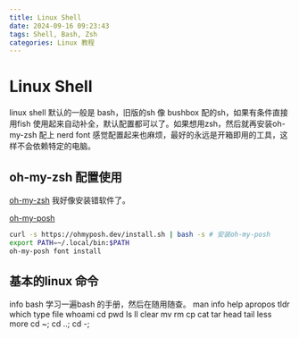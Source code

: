 ```yaml
---
title: Linux Shell
date: 2024-09-16 09:23:43
tags: Shell, Bash, Zsh
categories: Linux 教程
---
```

# Linux Shell

linux shell 默认的一般是 bash，旧版的sh 像 bushbox 配的sh，如果有条件直接用fish 使用起来自动补全，默认配置都可以了。如果想用zsh，然后就再安装oh-my-zsh 配上 nerd font 感觉配置起来也麻烦，最好的永远是开箱即用的工具，这样不会依赖特定的电脑。

## oh-my-zsh 配置使用
[oh-my-zsh](https://ohmyz.sh/)
我好像安装错软件了。

[oh-my-posh](https://ohmyposh.dev/docs/installation/fonts#) 


```bash
curl -s https://ohmyposh.dev/install.sh | bash -s # 安装oh-my-posh
export PATH=~/.local/bin:$PATH
oh-my-posh font install 

```

## 基本的linux 命令
info bash 学习一遍bash 的手册，然后在随用随查。
man info help apropos tldr
which type file whoami 
cd pwd ls ll clear mv rm cp cat tar head tail less more 
cd ~; cd ..; cd -;

